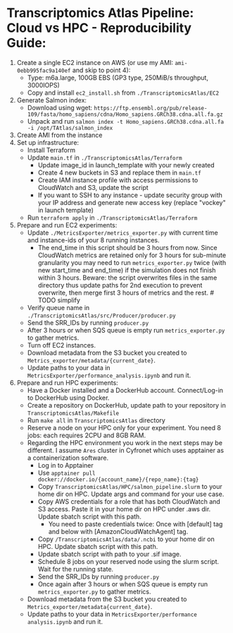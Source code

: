# Transcriptomics Atlas Pipeline: Cloud vs HPC - Reproducibility Guide:

1. Create a single EC2 instance on AWS (or use my AMI: `ami-0ebb995fac9a140ef` and skip to point 4):
    * Type: m6a.large, 100GB EBS (GP3 type, 250MiB/s throughput, 3000IOPS)
    * Copy and install `ec2_install.sh` from `./TranscriptomicsAtlas/EC2`
2. Generate Salmon index:
    * Download using wget: `https://ftp.ensembl.org/pub/release-109/fasta/homo_sapiens/cdna/Homo_sapiens.GRCh38.cdna.all.fa.gz`
    * Unpack and run `salmon index -t Homo_sapiens.GRCh38.cdna.all.fa -i /opt/TAtlas/salmon_index`
3. Create AMI from the instance 
4. Set up infrastructure:
   * Install Terraform
   * Update `main.tf` in `./TranscriptomicsAtlas/Terraform`
      - Update image_id in launch_template with your newly created
      - Create 4 new buckets in S3 and replace them in `main.tf`
      - Create IAM instance profile with access permissions to CloudWatch and S3, update the script
      - If you want to SSH to any instance - update security group with your IP address and generate new access key (replace "vockey" in launch template)
   * Run `terraform apply` in `./TranscriptomicsAtlas/Terraform`
5. Prepare and run EC2 experiments:
    * Update `./MetricsExporter/metrics_exporter.py` with current time and instance-ids of your 8 running instances.
      * The end_time in this script should be 3 hours from now. Since CloudWatch metrics are retained only for 3 hours for sub-minute granularity you may need to run `metrics_exporter.py` twice (with new start_time and end_time) if the simulation does not finish within 3 hours. Beware: the script overwrites files in the same directory thus update paths for 2nd execution to prevent overwrite, then merge first 3 hours of metrics and the rest. # TODO simplify 
    * Verify queue name in `./TranscriptomicsAtlas/src/Producer/producer.py`
    * Send the SRR_IDs by running `producer.py`
    * After 3 hours or when SQS queue is empty run `metrics_exporter.py` to gather metrics.
    * Turn off EC2 instances.
    * Download metadata from the S3 bucket you created to `Metrics_exporter/metadata/{current_date}`.
    * Update paths to your data in `MetricsExporter/performance_analysis.ipynb` and run it.
6. Prepare and run HPC experiments:
   * Have a Docker installed and a DockerHub account. Connect/Log-in to DockerHub using Docker.
   * Create a repository on DockerHub, update path to your repository in `TranscriptomicsAtlas/Makefile`
   * Run `make all` in `TranscriptomicsAtlas` directory
   * Reserve a node on your HPC only for your experiment. You need 8 jobs: each requires 2CPU and 8GB RAM. 
   * Regarding the HPC environment you work in the next steps may be different. I assume `Ares` cluster in Cyfronet which uses apptainer as a containerization software.
     * Log in to Apptainer
     * Use `apptainer pull docker://docker.io/{account_name}/{repo_name}:{tag}`
     * Copy `TranscriptomicsAtlas/HPC/salmon_pipeline.slurm` to your home dir on HPC. Update args and command for your use case.
     * Copy AWS credentials for a role that has both CloudWatch and S3 access. Paste it in your home dir on HPC under .aws dir. Update sbatch script with this path.
       * You need to paste credentials twice: Once with \[default\] tag and below with \[AmazonCloudWatchAgent\] tag.
     * Copy `/TranscriptomicsAtlas/data/.ncbi` to your home dir on HPC. Update sbatch script with this path.
     * Update sbatch script with path to your .sif image.
     * Schedule 8 jobs on your reserved node using the slurm script. Wait for the running state.
     * Send the SRR_IDs by running `producer.py`
     * Once again after 3 hours or when SQS queue is empty run `metrics_exporter.py` to gather metrics.
   * Download metadata from the S3 bucket you created to `Metrics_exporter/metadata{current_date}`.
   * Update paths to your data in `MetricsExporter/performance analysis.ipynb` and run it.